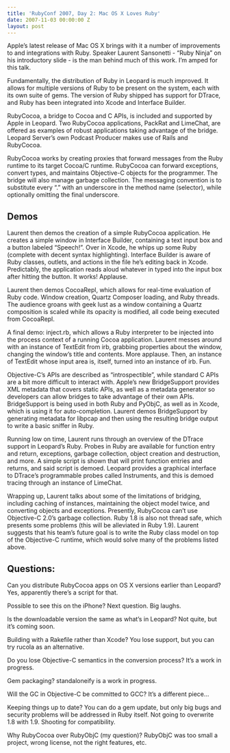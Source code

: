 ```yaml
---
title: 'RubyConf 2007, Day 2: Mac OS X Loves Ruby'
date: 2007-11-03 00:00:00 Z
layout: post
---
```





Apple’s latest release of Mac OS X brings with it a number of improvements to and integrations with Ruby. Speaker Laurent Sansonetti - “Ruby Ninja” on his introductory slide - is the man behind much of this work. I’m amped for this talk.

Fundamentally, the distribution of Ruby in Leopard is much improved. It allows for multiple versions of Ruby to be present on the system, each with its own suite of gems. The version of Ruby shipped has support for DTrace, and Ruby has been integrated into Xcode and Interface Builder.

RubyCocoa, a bridge to Cocoa and C APIs, is included and supported by Apple in Leopard. Two RubyCocoa applications, PackRat and LimeChat, are offered as examples of robust applications taking advantage of the bridge. Leopard Server’s own Podcast Producer makes use of Rails and RubyCocoa.

RubyCocoa works by creating proxies that forward messages from the Ruby runtime to its target Cocoa/C runtime. RubyCocoa can forward exceptions, convert types, and maintains Objective-C objects for the programmer. The bridge will also manage garbage collection. The messaging convention is to substitute every “.” with an underscore in the method name (selector), while optionally omitting the final underscore.

Demos
-----

Laurent then demos the creation of a simple RubyCocoa application. He creates a simple window in Interface Builder, containing a text input box and a button labeled “Speech!”. Over in Xcode, he whips up some Ruby (complete with decent syntax highlighting). Interface Builder is aware of Ruby classes, outlets, and actions in the file he’s editing back in Xcode. Predictably, the application reads aloud whatever in typed into the input box after hitting the button. It works! Applause.

Laurent then demos CocoaRepl, which allows for real-time evaluation of Ruby code. Window creation, Quartz Composer loading, and Ruby threads. The audience groans with geek lust as a window containing a Quartz composition is scaled while its opacity is modified, all code being executed from CocoaRepl.

A final demo: inject.rb, which allows a Ruby interpreter to be injected into the process context of a running Cocoa application. Laurent messes around with an instance of TextEdit from irb, grabbing properties about the window, changing the window’s title and contents. More applause. Then, an instance of TextEdit whose input area is, itself, turned into an instance of irb. Fun.

Objective-C’s APIs are described as “introspectible”, while standard C APIs are a bit more difficult to interact with. Apple’s new BridgeSupport provides XML metadata that covers static APIs, as well as a metadata generator so developers can allow bridges to take advantage of their own APIs. BridgeSupport is being used in both Ruby and PyObjC, as well as in Xcode, which is using it for auto-completion. Laurent demos BridgeSupport by generating metadata for libpcap and then using the resulting bridge output to write a basic sniffer in Ruby.

Running low on time, Laurent runs through an overview of the DTrace support in Leopard’s Ruby. Probes in Ruby are available for function entry and return, exceptions, garbage collection, object creation and destruction, and more. A simple script is shown that will print function entries and returns, and said script is demoed. Leopard provides a graphical interface to DTrace’s programmable probes called Instruments, and this is demoed tracing through an instance of LimeChat.

Wrapping up, Laurent talks about some of the limitations of bridging, including caching of instances, maintaining the object model twice, and converting objects and exceptions. Presently, RubyCocoa can’t use Objective-C 2.0’s garbage collection. Ruby 1.8 is also not thread safe, which presents some problems (this will be alleviated in Ruby 1.9). Laurent suggests that his team’s future goal is to write the Ruby class model on top of the Objective-C runtime, which would solve many of the problems listed above.

Questions:
----------

Can you distribute RubyCocoa apps on OS X versions earlier than Leopard? Yes, apparently there’s a script for that.

Possible to see this on the iPhone? Next question. Big laughs.

Is the downloadable version the same as what’s in Leopard? Not quite, but it’s coming soon.

Building with a Rakefile rather than Xcode? You lose support, but you can try rucola as an alternative.

Do you lose Objective-C semantics in the conversion process? It’s a work in progress.

Gem packaging? standaloneify is a work in progress.

Will the GC in Objective-C be committed to GCC? It’s a different piece…

Keeping things up to date? You can do a gem update, but only big bugs and security problems will be addressed in Ruby itself. Not going to overwrite 1.8 with 1.9. Shooting for compatibility.

Why RubyCocoa over RubyObjC (my question)? RubyObjC was too small a project, wrong license, not the right features, etc.
